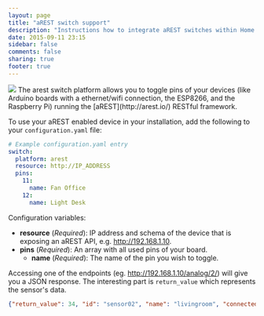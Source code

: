 ```yaml
---
layout: page
title: "aREST switch support"
description: "Instructions how to integrate aREST switches within Home Assistant."
date: 2015-09-11 23:15
sidebar: false
comments: false
sharing: true
footer: true
---
```


<img src='/images/supported_brands/arest.png' class='brand pull-right' />
The arest switch platform allows you to toggle pins of your devices (like Arduino boards with a ethernet/wifi connection, the ESP8266, and the Raspberry Pi) running the [aREST](http://arest.io/) RESTful framework.

To use your aREST enabled device in your installation, add the following to your `configuration.yaml` file:

```yaml
# Example configuration.yaml entry
switch:
  platform: arest
  resource: http://IP_ADDRESS
  pins:
    11:
      name: Fan Office
    12:
      name: Light Desk
```

Configuration variables:

- **resource** (*Required*): IP address and schema of the device that is exposing an aREST API, e.g. http://192.168.1.10.
- **pins** (*Required*): An array with all used pins of your board.
  - **name** (*Required*): The name of the pin you wish to toggle.

Accessing one of the endpoints (eg. http://192.168.1.10/analog/2/) will give you a JSON response. The interesting part is `return_value` which represents the sensor's data.

```json
{"return_value": 34, "id": "sensor02", "name": "livingroom", "connected": true}
```

